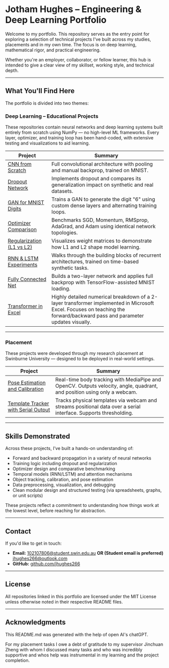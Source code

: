 # Jotham Hughes – Engineering & Deep Learning Portfolio

Welcome to my portfolio. This repository serves as the entry point for exploring a selection of technical projects I've built across my studies, placements and in my own time. The focus is on deep learning, mathematical rigor, and practical engineering.

Whether you're an employer, collaborator, or fellow learner, this hub is intended to give a clear view of my skillset, working style, and technical depth.

---

## What You'll Find Here

The portfolio is divided into two themes:

### Deep Learning – Educational Projects

These repositories contain neural networks and deep learning systems built entirely from scratch using NumPy — no high-level ML frameworks. Every layer, optimizer, and training loop has been hand-coded, with extensive testing and visualizations to aid learning.

| Project | Summary |
|--------|---------|
| [CNN from Scratch](https://github.com/jhughes266/CNN) | Full convolutional architecture with pooling and manual backprop, trained on MNIST. |
| [Dropout Network](https://github.com/jhughes266/Dropout) | Implements dropout and compares its generalization impact on synthetic and real datasets. |
| [GAN for MNIST Digits](https://github.com/jhughes266/GAN) | Trains a GAN to generate the digit "6" using custom dense layers and alternating training loops. |
| [Optimizer Comparison](https://github.com/jhughes266/Optimizers) | Benchmarks SGD, Momentum, RMSprop, AdaGrad, and Adam using identical network topologies. |
| [Regularization (L1 vs L2)](https://github.com/jhughes266/Regularization) | Visualizes weight matrices to demonstrate how L1 and L2 shape model learning. |
| [RNN & LSTM Experiments](https://github.com/jhughes266/RNN-LSTM) | Walks through the building blocks of recurrent architectures, trained on time-based synthetic tasks. |
| [Fully Connected Net](https://github.com/jhughes266/FullyConnected) | Builds a two-layer network and applies full backprop with TensorFlow-assisted MNIST loading. |
| [Transformer in Excel](https://github.com/jhughes266/Transformer-Excel) | Highly detailed numerical breakdown of a 2-layer transformer implemented in Microsoft Excel. Focuses on teaching the forward/backward pass and parameter updates visually. |

---

### Placement 

These projects were developed through my research placement at Swinburne University — designed to be deployed in real-world settings.

| Project | Summary                                                                                                                 |
|--------|-------------------------------------------------------------------------------------------------------------------------|
| [Pose Estimation and Calibration](https://github.com/jhughes266/PersonTracker) | Real-time body tracking with MediaPipe and OpenCV. Outputs velocity, angle, quadrant, and position using only a webcam. |
| [Template Tracker with Serial Output](https://github.com/jhughes266/TemplateTracker) | Tracks physical templates via webcam and streams positional data over a serial interface. Supports thresholding.        |

---

## Skills Demonstrated

Across these projects, I’ve built a hands-on understanding of:

- Forward and backward propagation in a variety of neural networks  
- Training logic including dropout and regularization  
- Optimizer design and comparative benchmarking  
- Temporal models (RNN/LSTM) and attention mechanisms  
- Object tracking, calibration, and pose estimation  
- Data preprocessing, visualization, and debugging  
- Clean modular design and structured testing (via spreadsheets, graphs, or unit scripts)

These projects reflect a commitment to understanding how things work at the lowest level, before reaching for abstraction.

---
## Contact

If you'd like to get in touch:

- **Email:** 102107806@student.swin.edu.au **OR (Student email is preferred)** jhughes266@outlook.com
- **GitHub:** [github.com/jhughes266](https://github.com/jhughes266)

---
## License

All repositories linked in this portfolio are licensed under the MIT License unless otherwise noted in their respective README files.

---

## Acknowledgments

This README.md was generated with the help of open AI's chatGPT.

For my placement tasks I owe a debt of gratitude to my supervisor Jinchuan Zheng with whom I discussed many tasks and who was incredibly supportive and whos help was instrumental in my learning and the project completion.
